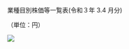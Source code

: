 業種目別株価等一覧表(令和３年 $3.4$ 月分)

（単位：円）

![](https://www.nta.go.jp/tmp/cac265bc-0e50-4641-91b7-350f8bdbfa5d/images/387729adc80411b7b4d478c45befd82afa9ec07c2f3e9218a45c2557ceb517dc.jpg)
